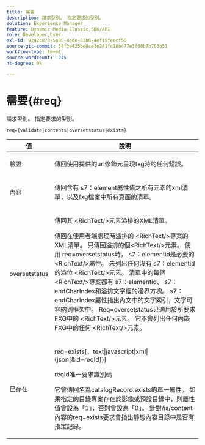 ```yaml
---
title: 需要
description: 請求型別。 指定要求的型別。
solution: Experience Manager
feature: Dynamic Media Classic,SDK/API
role: Developer,User
exl-id: 9242c873-5a85-4ede-82b6-4ef15feecf50
source-git-commit: 38f3e425be0ce3e241fc18b477e3f68b7b763b51
workflow-type: tm+mt
source-wordcount: '245'
ht-degree: 0%

---
```


# 需要{#req}

請求型別。 指定要求的型別。

`req={validate|contents|oversetstatus|exists}`

<table id="table_F39239E5244746DB9F253BB0D5E85D54"> 
 <thead> 
  <tr> 
   <th colname="col1" class="entry"> 值 </th> 
   <th colname="col2" class="entry"> 說明 </th> 
  </tr> 
 </thead>
 <tbody> 
  <tr> 
   <td colname="col1"> <p> <span class="codeph">驗證</span> </p> </td> 
   <td colname="col2"> <p> 傳回使用提供的url修飾元呈現fxg時的任何錯誤。 </p> </td> 
  </tr> 
  <tr> 
   <td colname="col1"> <p> <span class="codeph">內容</span> </p> </td> 
   <td colname="col2"> <p> 傳回含有<span class="codeph"> s7：element</span>屬性值之所有元素的xml清單，以及fxg檔案中所有頁面的清單。 </p> </td> 
  </tr> 
  <tr> 
   <td colname="col1"> <p> <span class="codeph"> oversetstatus</span> </p> </td> 
   <td colname="col2"> <p>傳回其<span class="codeph"> &lt;RichText/&gt;</span>元素溢排的XML清單。 </p> <p>傳回在使用者端處理時溢排的<span class="+ topic/ph pr-d/codeph codeph"> &lt;RichText/&gt;</span>專案的XML清單。 只傳回溢排的<span class="+ topic/ph pr-d/codeph codeph">個&lt;RichText/&gt;</span>元素。 使用<span class="+ topic/ph pr-d/codeph codeph"> req=oversetstatus</span>時，<span class="+ topic/ph pr-d/codeph codeph"> s7：elementid</span>是必要的<span class="+ topic/ph pr-d/codeph codeph"> &lt;RichText/&gt;</span>屬性。 未列出任何沒有<span class="+ topic/ph pr-d/codeph codeph"> s7：elementid</span>的溢位<span class="+ topic/ph pr-d/codeph codeph"> &lt;RichText/&gt;</span>元素。 清單中的每個<span class="+ topic/ph pr-d/codeph codeph"> &lt;RichText/&gt;</span>專案都有<span class="+ topic/ph pr-d/codeph codeph"> s7：elementid</span>、<span class="+ topic/ph pr-d/codeph codeph"> s7：endCharIndex</span>和溢排文字框的邊界方塊。 <span class="+ topic/ph pr-d/codeph codeph"> s7：endCharIndex</span>屬性指出內文中的文字索引，文字可容納到框架中。 <span class="+ topic/ph pr-d/codeph codeph"> Req=oversetstatus</span>只適用於所要求FXG中的<span class="+ topic/ph pr-d/codeph codeph"> &lt;RichText/&gt;</span>元素。 它不會列出任何內嵌FXG中的任何<span class="+ topic/ph pr-d/codeph codeph"> &lt;RichText/&gt;</span>元素。 </p> </td> 
  </tr> 
  <tr> 
   <td colname="col1"> <p> <span class="codeph">已存在</span> </p> </td> 
   <td colname="col2"> <p> <span class="codeph"> req=exists[，text|javascript|xml|{json[&amp;id=reqId]}]</span> </p> <p>reqId唯一要求識別碼 </p> <p>它會傳回名為catalogRecord.exists的單一屬性。 如果指定的目錄專案存在於影像或預設目錄中，則屬性值會設為「1」，否則會設為「0」。 針對/is/content內容的req=exists要求會指出靜態內容目錄中是否有指定記錄。 </p> </td> 
  </tr> 
 </tbody> 
</table>
